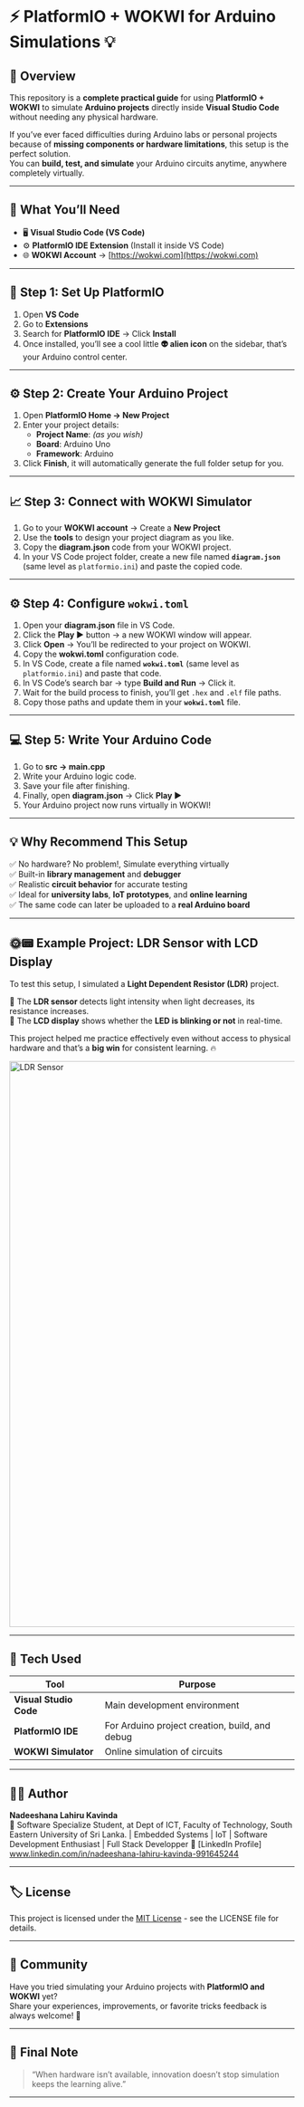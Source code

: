 # ⚡ PlatformIO + WOKWI for Arduino Simulations 💡

## 🧠 Overview
This repository is a **complete practical guide** for using **PlatformIO + WOKWI** to simulate **Arduino projects** directly inside **Visual Studio Code** without needing any physical hardware.

If you’ve ever faced difficulties during Arduino labs or personal projects because of **missing components or hardware limitations**, this setup is the perfect solution.  
You can **build, test, and simulate** your Arduino circuits anytime, anywhere completely virtually.

---

## 🧩 What You’ll Need
- 🖥️ **Visual Studio Code (VS Code)**
- ⚙️ **PlatformIO IDE Extension** (Install it inside VS Code)
- 🌐 **WOKWI Account** → [https://wokwi.com](https://wokwi.com)

---

## 🧭 Step 1: Set Up PlatformIO
1. Open **VS Code**
2. Go to **Extensions**
3. Search for **PlatformIO IDE** → Click **Install**
4. Once installed, you’ll see a cool little **👽 alien icon** on the sidebar, that’s your Arduino control center.

---

## ⚙️ Step 2: Create Your Arduino Project
1. Open **PlatformIO Home → New Project**
2. Enter your project details:
   - **Project Name**: *(as you wish)*
   - **Board**: Arduino Uno
   - **Framework**: Arduino
3. Click **Finish**, it will automatically generate the full folder setup for you.

---

## 📈 Step 3: Connect with WOKWI Simulator
1. Go to your **WOKWI account** → Create a **New Project**
2. Use the **tools** to design your project diagram as you like.
3. Copy the **diagram.json** code from your WOKWI project.
4. In your VS Code project folder, create a new file named **`diagram.json`** (same level as `platformio.ini`) and paste the copied code.

---

## ⚙️ Step 4: Configure `wokwi.toml`
1. Open your **diagram.json** file in VS Code.
2. Click the **Play ▶️** button → a new WOKWI window will appear.
3. Click **Open** → You’ll be redirected to your project on WOKWI.
4. Copy the **wokwi.toml** configuration code.
5. In VS Code, create a file named **`wokwi.toml`** (same level as `platformio.ini`) and paste that code.
6. In VS Code’s search bar → type **Build and Run** → Click it.
7. Wait for the build process to finish, you’ll get `.hex` and `.elf` file paths.
8. Copy those paths and update them in your **`wokwi.toml`** file.

---

## 💻 Step 5: Write Your Arduino Code
1. Go to **src → main.cpp**
2. Write your Arduino logic code.
3. Save your file after finishing.
4. Finally, open **diagram.json** → Click **Play ▶️**
5. Your Arduino project now runs virtually in WOKWI!

---

## 💡 Why Recommend This Setup
✅ No hardware? No problem!, Simulate everything virtually  
✅ Built-in **library management** and **debugger**  
✅ Realistic **circuit behavior** for accurate testing  
✅ Ideal for **university labs**, **IoT prototypes**, and **online learning**  
✅ The same code can later be uploaded to a **real Arduino board**

---

## 🌞📟 Example Project: LDR Sensor with LCD Display
To test this setup, I simulated a **Light Dependent Resistor (LDR)** project.

🔹 The **LDR sensor** detects light intensity when light decreases, its resistance increases.  
🔹 The **LCD display** shows whether the **LED is blinking or not** in real-time.  

This project helped me practice effectively even without access to physical hardware and that’s a **big win** for consistent learning. 🔥

<img width="1920" height="1000" alt="LDR Sensor " src="https://github.com/user-attachments/assets/98d7f731-80bf-4b9b-acb4-97ea29774234" />

---

## 🧰 Tech Used
| Tool | Purpose |
|------|----------|
| **Visual Studio Code** | Main development environment |
| **PlatformIO IDE** | For Arduino project creation, build, and debug |
| **WOKWI Simulator** | Online simulation of circuits |

---

## 🧑‍💻 Author
**Nadeeshana Lahiru Kavinda**  
📍 Software Specialize Student, at Dept of ICT, Faculty of Technology, South Eastern University of Sri Lanka.
| Embedded Systems | IoT | Software Development Enthusiast | Full Stack Developper 
🔗 [LinkedIn Profile] www.linkedin.com/in/nadeeshana-lahiru-kavinda-991645244

---

## 🏷️ License

This project is licensed under the [MIT License](./LICENSE) - see the LICENSE file for details.


---

## 💬 Community
Have you tried simulating your Arduino projects with **PlatformIO and WOKWI** yet?  
Share your experiences, improvements, or favorite tricks feedback is always welcome! 💬  

---

## 🏁 Final Note
> “When hardware isn’t available, innovation doesn’t stop simulation keeps the learning alive.”  

---
